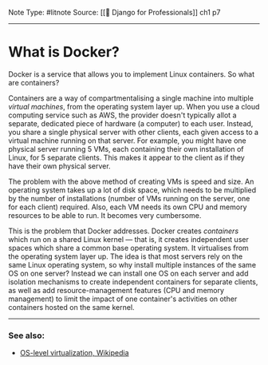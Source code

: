 Note Type: #litnote
Source: [[📖 Django for Professionals]] ch1 p7

---
# What is Docker?
Docker is a service that allows you to implement Linux containers. So what are containers?

Containers are a way of compartmentalising a single machine into multiple *virtual machines*, from the operating system layer up. When you use a cloud computing service such as AWS, the provider doesn't typically allot a separate, dedicated piece of hardware (a computer) to each user. Instead, you share a single physical server with other clients, each given access to a virtual machine running on that server. For example, you might have one physical server running 5 VMs, each containing their own installation of Linux, for 5 separate clients. This makes it appear to the client as if they have their own physical server.

The problem with the above method of creating VMs is speed and size. An operating system takes up a lot of disk space, which needs to be multiplied by the number of installations (number of VMs running on the server, one for each client) required. Also, each VM needs its own CPU and memory resources to be able to run. It becomes very cumbersome.

This is the problem that Docker addresses. Docker creates *containers* which run on a shared Linux kernel — that is, it creates independent user spaces which share a common base operating system. It virtualises from the operating system layer up. The idea is that most servers rely on the same Linux operating system, so why install multiple instances of the same OS on one server? Instead we can install one OS on each server and add isolation mechanisms to create independent containers for separate clients, as well as add resource-management features (CPU and memory management) to limit the impact of one container's activities on other containers hosted on the same kernel.

---
### See also:
- [OS-level virtualization, Wikipedia](https://en.wikipedia.org/wiki/OS-level_virtualization)